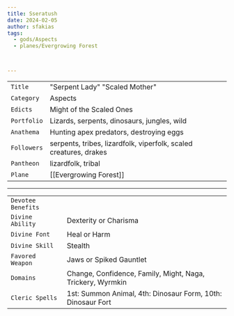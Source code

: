 ```yaml
---
title: Sseratush
date: 2024-02-05
author: sfakias
tags:
  - gods/Aspects
  - planes/Evergrowing Forest



---
```

| | |
| --- | --- |
| `Title` | "Serpent Lady" "Scaled Mother" |
| `Category` | Aspects |
| `Edicts` | Might of the Scaled Ones |
| `Portfolio` | Lizards, serpents, dinosaurs, jungles, wild |
| `Anathema` | Hunting apex predators, destroying eggs |
| `Followers` | serpents, tribes, lizardfolk, viperfolk, scaled creatures, drakes |
| `Pantheon` | lizardfolk, tribal |
| `Plane` | [[Evergrowing Forest]] |

---
| | |
| --- | --- |
| `Devotee Benefits` |
| `Divine Ability` | Dexterity or Charisma |
| `Divine Font` | Heal or Harm |
| `Divine Skill` | Stealth |
| `Favored Weapon` | Jaws or Spiked Gauntlet |
| `Domains` | Change, Confidence, Family, Might, Naga, Trickery, Wyrmkin |
| `Cleric Spells` | 1st: Summon Animal, 4th: Dinosaur Form, 10th: Dinosaur Fort |
